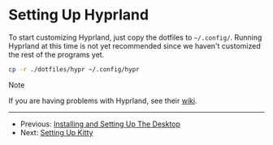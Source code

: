 # Setting Up Hyprland

To start customizing Hyprland, just copy the dotfiles to `~/.config/`. Running Hyprland at this time is not yet recommended since we haven't customized the rest of the programs yet.

```bash
cp -r ./dotfiles/hypr ~/.config/hypr
```

> [!NOTE]
> 
> If you are having problems with Hyprland, see their [wiki](https://wiki.hyprland.org/Crashes-and-Bugs/).

---

- Previous: [Installing and Setting Up The Desktop](Installing%20and%20Setting%20Up%20The%20Desktop.md)
- Next: [Setting Up Kitty](Setting%20Up%20Kitty.md)
